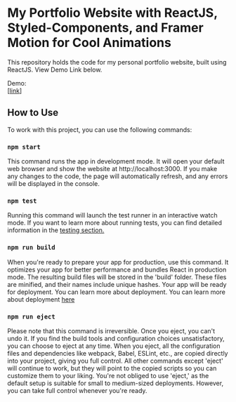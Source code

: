 # My Portfolio Website with ReactJS, Styled-Components, and Framer Motion for Cool Animations

This repository holds the code for my personal portfolio website, built using ReactJS. View Demo Link below. <br />

Demo: <br />
[[link](https://siowyenchong.vercel.app/)] <br />


## How to Use

To work with this project, you can use the following commands:

### `npm start`

This command runs the app in development mode. It will open your default web browser and show the website at http://localhost:3000. If you make any changes to the code, the page will automatically refresh, and any errors will be displayed in the console.

### `npm test`

Running this command will launch the test runner in an interactive watch mode. If you want to learn more about running tests, you can find detailed information in the [ testing section.](https://facebook.github.io/create-react-app/docs/running-tests)

### `npm run build`

When you're ready to prepare your app for production, use this command. It optimizes your app for better performance and bundles React in production mode. The resulting build files will be stored in the 'build' folder. These files are minified, and their names include unique hashes. Your app will be ready for deployment. You can learn more about deployment. You can learn more about deployment [here](https://facebook.github.io/create-react-app/docs/deployment)

### `npm run eject`

Please note that this command is irreversible. Once you eject, you can't undo it. If you find the build tools and configuration choices unsatisfactory, you can choose to eject at any time. When you eject, all the configuration files and dependencies like webpack, Babel, ESLint, etc., are copied directly into your project, giving you full control. All other commands except 'eject' will continue to work, but they will point to the copied scripts so you can customize them to your liking. You're not obliged to use 'eject,' as the default setup is suitable for small to medium-sized deployments. However, you can take full control whenever you're ready.
